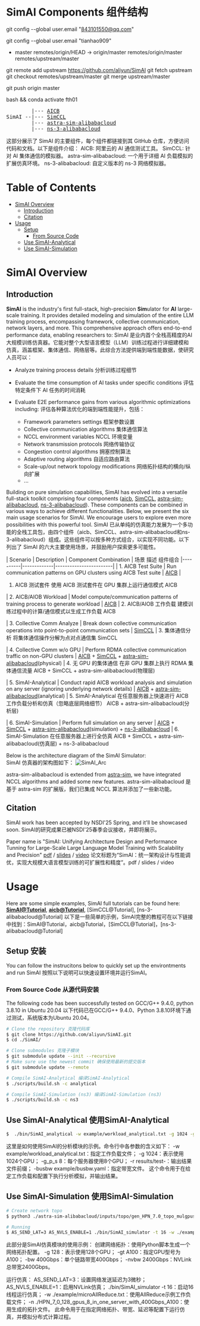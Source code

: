 # SimAI Components   组件结构

git config --global user.email "843101550@qq.com"

git config --global user.email "tianhao909"

* master
  remotes/origin/HEAD -> origin/master
  remotes/origin/master
  remotes/upstream/master

git remote add upstream https://github.com/aliyun/SimAI
git fetch upstream
git checkout remotes/upstream/master
git merge upstream/master

git push origin master

bash  && conda activate fth01


<pre>
        |--- <a href="https://github.com/aliyun/aicb">AICB</a>
SimAI --|--- <a href="https://github.com/aliyun/SimCCL">SimCCL</a>
        |--- <a href="https://github.com/aliyun/SimAI/tree/master/astra-sim-alibabacloud">astra-sim-alibabacloud</a>
        |--- <a href="https://github.com/aliyun/ns-3-alibabacloud">ns-3-alibabacloud</a>
</pre>

这部分展示了 SimAI 的主要组件，每个组件都链接到其 GitHub 仓库，方便访问代码和文档。以下是组件介绍：
AICB: 阿里云的 AI 通信测试工具。
SimCCL: 针对 AI 集体通信的模拟器。
astra-sim-alibabacloud: 一个用于详细 AI 负载模拟的扩展仿真环境。
ns-3-alibabacloud: 自定义版本的 ns-3 网络模拟器。

# Table of Contents
- [SimAI Overview](#simai-overview)
  - [Introduction](#introduction)
  - [Citation](#citation)
- [Usage](#usage)
  - [Setup](#setup)
    - [From Source Code](#from-source-code)
  - [Use SimAI-Analytical](#use-simai-analytical)
  - [Use SimAI-Simulation](#use-simai-simulation)

# SimAI Overview
## Introduction

**SimAI** is the industry's first full-stack, high-precision **Sim**ulator for **AI** large-scale training. It provides detailed modeling and simulation of the entire LLM training process, encompassing framework, collective communication, network layers, and more. This comprehensive approach offers end-to-end performance data, enabling researchers to:
SimAI 是业内首个全栈高精度的AI大规模训练仿真器。它能对整个大型语言模型（LLM）训练过程进行详细建模和仿真，涵盖框架、集体通信、网络层等。此综合方法提供端到端性能数据，使研究人员可以：

- Analyze training process details 
分析训练过程细节

- Evaluate the time consumption of AI tasks under specific conditions
评估特定条件下 AI 任务的时间消耗

- Evaluate E2E performance gains from various algorithmic optimizations including:
评估各种算法优化的端到端性能提升，包括：

  - Framework parameters settings 框架参数设置
  - Collective communication algorithms 集体通信算法
  - NCCL environment variables NCCL 环境变量
  - Network transmission protocols 网络传输协议
  - Congestion control algorithms 拥塞控制算法
  - Adaptive routing algorithms 自适应路由算法
  - Scale-up/out network topology modifications 网络拓扑结构的横向/纵向扩展
  - ...




Building on pure simulation capabilities, SimAI has evolved into a versatile full-stack toolkit comprising four components ([aicb](https://github.com/aliyun/aicb), [SimCCL](https://github.com/aliyun/SimCCL), [astra-sim-alibabacloud](https://github.com/aliyun/SimAI/tree/master/astra-sim-alibabacloud), [ns-3-alibabacloud](https://github.com/aliyun/ns-3-alibabacloud)). These components can be combined in various ways to achieve different functionalities. Below, we present the six main usage scenarios for SimAI. We encourage users to explore even more possibilities with this powerful tool.
SimAI 已从单纯的仿真能力发展为一个多功能的全栈工具包，由四个组件（aicb、SimCCL、astra-sim-alibabacloud和ns-3-alibabacloud）组成。这些组件可以按多种方式组合，以实现不同功能。以下列出了 SimAI 的六大主要使用场景，并鼓励用户探索更多可能性。

| Scenario | Description | Component Combination |
场景	描述	组件组合
|----------|-------------|------------------------|
| 1. AICB Test Suite | Run communication patterns on GPU clusters using AICB Test suite | [AICB](https://github.com/aliyun/aicb) |
1. AICB 测试套件	使用 AICB 测试套件在 GPU 集群上运行通信模式	AICB

| 2. AICB/AIOB Workload | Model compute/communication patterns of training process to generate workload | [AICB](https://github.com/aliyun/aicb) |
2. AICB/AIOB 工作负载	建模训练过程中的计算/通信模式以生成工作负载	AICB

| 3. Collective Comm Analyze | Break down collective communication operations into point-to-point communication sets | [SimCCL](https://github.com/aliyun/SimCCL) |
3. 集体通信分析	将集体通信操作分解为点对点通信集	SimCCL

| 4. Collective Comm w/o GPU | Perform RDMA collective communication traffic on non-GPU clusters | [AICB](https://github.com/aliyun/aicb) + [SimCCL](https://github.com/aliyun/SimCCL) + [astra-sim-alibabacloud](https://github.com/aliyun/SimAI/tree/master/astra-sim-alibabacloud)(physical) |
4. 无 GPU 的集体通信	在非 GPU 集群上执行 RDMA 集体通信流量	AICB + SimCCL + astra-sim-alibabacloud(物理层)

| 5. SimAI-Analytical | Conduct rapid AICB workload analysis and simulation on any server (ignoring underlying network details) | [AICB](https://github.com/aliyun/aicb) + [astra-sim-alibabacloud](https://github.com/aliyun/SimAI/tree/master/astra-sim-alibabacloud)(analytical) |
5. SimAI-Analytical	在任意服务器上快速进行 AICB 工作负载分析和仿真（忽略底层网络细节）	AICB + astra-sim-alibabacloud(分析层)

| 6. SimAI-Simulation | Perform full simulation on any server | [AICB](https://github.com/aliyun/aicb) + [SimCCL](https://github.com/aliyun/SimCCL) + [astra-sim-alibabacloud](https://github.com/aliyun/SimAI/tree/master/astra-sim-alibabacloud)(simulation) + [ns-3-alibabacloud](https://github.com/aliyun/ns-3-alibabacloud) |
6. SimAI-Simulation	在任意服务器上进行全仿真	AICB + SimCCL + astra-sim-alibabacloud(仿真层) + ns-3-alibabacloud




Below is the architecture diagram of the SimAI Simulator:  
SimAI 仿真器的架构图如下：
![SimAI_Arc](./docs/images/SimAI_Arc.png)

astra-sim-alibabacloud is extended from [astra-sim](https://github.com/astra-sim/astra-sim/tree/ASTRA-sim-1.0), we have integrated NCCL algorithms and added some new features.
astra-sim-alibabacloud 是基于 astra-sim 的扩展版，我们已集成 NCCL 算法并添加了一些新功能。

## Citation

SimAI work has been accepted by NSDI'25 Spring, and it'll be showcased soon.
SimAI的研究成果已被NSDI'25春季会议接收，并即将展示。

Paper name is "SimAI: Unifying Architecture Design and Performance Tunning for Large-Scale Large Language Model Training with Scalability and Precision"  [pdf]() / [slides]() / [video]()
论文标题为“SimAI：统一架构设计与性能调优，实现大规模大语言模型训练的可扩展性和精度”。pdf / slides / video

# Usage

Here are some simple examples, SimAI full tutorials can be found here: [**SimAI@Tutorial**](docs/Tutorial.md), [**aicb@Tutorial**](https://github.com/aliyun/aicb/blob/master/training/tutorial.md), [SimCCL@Tutorial], [ns-3-alibabacloud@Tutorial]
以下是一些简单的示例，SimAI完整的教程可在以下链接中找到：SimAI@Tutorial，aicb@Tutorial，[SimCCL@Tutorial]，[ns-3-alibabacloud@Tutorial]

## Setup 安装

You can follow the instrucitons below to quickly set up the environtments and run SimAI
按照以下说明可以快速设置环境并运行SimAI。

### From Source Code 从源代码安装

The following code has been successfully tested on GCC/G++ 9.4.0, python 3.8.10 in Ubuntu 20.04
以下代码已在GCC/G++ 9.4.0、Python 3.8.10环境下通过测试，系统版本为Ubuntu 20.04。

```bash
# Clone the repository 克隆代码库
$ git clone https://github.com/aliyun/SimAI.git
$ cd ./SimAI/

# Clone submodules 克隆子模块
$ git submodule update --init --recursive
# Make sure use the newest commit 确保使用最新的提交版本
$ git submodule update --remote

# Compile SimAI-Analytical 编译SimAI-Analytical
$ ./scripts/build.sh -c analytical

# Compile SimAI-Simulation (ns3) 编译SimAI-Simulation (ns3)
$ ./scripts/build.sh -c ns3

```

## Use SimAI-Analytical 使用SimAI-Analytical

```bash
$  ./bin/SimAI_analytical -w example/workload_analytical.txt -g 1024 -g_p_s 8 -r results/test- -busbw example/busbw.yaml
```
这里是如何使用SimAI的分析模块的示例。命令行中各参数的含义如下：
-w example/workload_analytical.txt：指定工作负载文件；
-g 1024：表示使用1024个GPU；
-g_p_s 8：每个服务器使用8个GPU；
-r results/test-：输出结果文件前缀；
-busbw example/busbw.yaml：指定带宽文件。
这个命令用于在给定工作负载和配置下执行分析模拟，并输出结果。


## Use SimAI-Simulation  使用SimAI-Simulation

```bash
# Create network topo
$ python3 ./astra-sim-alibabacloud/inputs/topo/gen_HPN_7.0_topo_mulgpus_one_link.py -g 128 -gt A100 -bw 400Gbps -nvbw 2400Gbps

# Running
$ AS_SEND_LAT=3 AS_NVLS_ENABLE=1 ./bin/SimAI_simulator -t 16 -w ./example/microAllReduce.txt -n ./HPN_7_0_128_gpus_8_in_one_server_with_400Gbps_A100

```
此部分是SimAI仿真模块的使用示例：
创建网络拓扑：使用Python脚本生成一个网络拓扑配置。
-g 128：表示使用128个GPU；
-gt A100：指定GPU型号为A100；
-bw 400Gbps：单个链路带宽400Gbps；
-nvbw 2400Gbps：NVLink总带宽2400Gbps。

运行仿真：
AS_SEND_LAT=3：设置网络发送延迟为3微秒；
AS_NVLS_ENABLE=1：启用NVLink仿真；
./bin/SimAI_simulator -t 16：启动16线程运行仿真；
-w ./example/microAllReduce.txt：使用AllReduce示例工作负载文件；
-n ./HPN_7_0_128_gpus_8_in_one_server_with_400Gbps_A100：使用生成的拓扑文件。
此命令用于在指定网络拓扑、带宽、延迟等配置下运行仿真，并模拟分布式计算过程。
